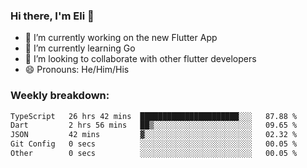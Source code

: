 ### Hi there, I'm Eli 👋
- 🔭 I’m currently working on the new Flutter App
- 🌱 I’m currently learning Go
- 🦄 I’m looking to collaborate with other flutter developers
- 😄 Pronouns: He/Him/His

### Weekly breakdown:
<!--START_SECTION:waka-->

```txt
TypeScript   26 hrs 42 mins  ██████████████████████░░░   87.88 %
Dart         2 hrs 56 mins   ██▒░░░░░░░░░░░░░░░░░░░░░░   09.65 %
JSON         42 mins         ▓░░░░░░░░░░░░░░░░░░░░░░░░   02.32 %
Git Config   0 secs          ░░░░░░░░░░░░░░░░░░░░░░░░░   00.05 %
Other        0 secs          ░░░░░░░░░░░░░░░░░░░░░░░░░   00.05 %
```

<!--END_SECTION:waka-->
